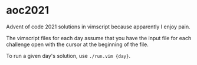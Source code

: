 # aoc2021
Advent of code 2021 solutions in vimscript because apparently I enjoy pain.

The vimscript files for each day assume that you have the input file for each
challenge open with the cursor at the beginning of the file.

To run a given day's solution, use `./run.vim {day}`.
